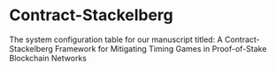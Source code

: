 # Contract-Stackelberg
The system configuration table for our manuscript titled: A Contract-Stackelberg Framework for Mitigating Timing Games in Proof-of-Stake Blockchain Networks
